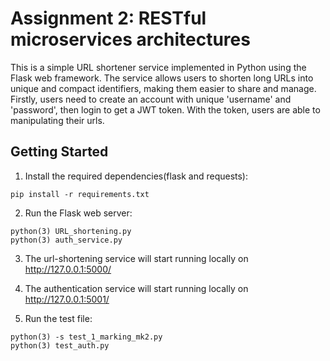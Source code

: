 # Assignment 2: RESTful microservices architectures
This is a simple URL shortener service implemented in Python using the Flask web framework. The service allows users to shorten long URLs into unique and compact identifiers, making them easier to share and manage. Firstly, users need to create an account with unique 'username' and 'password', then login to get a JWT token. With the token, users are able to manipulating their urls.
## Getting Started
1. Install the required dependencies(flask and requests):
```
pip install -r requirements.txt
```
2. Run the Flask web server:
```
python(3) URL_shortening.py
python(3) auth_service.py
```
3. The url-shortening service will start running locally on http://127.0.0.1:5000/
 
4.   The authentication service will start running locally on http://127.0.0.1:5001/
   
5. Run the test file:
```
python(3) -s test_1_marking_mk2.py
python(3) test_auth.py
```
